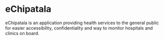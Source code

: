 # eChipatala
eChipatala is an application providing health services to the general public for easier accessibility, confidentiality and way to monitor hospitals and clinics on board.
